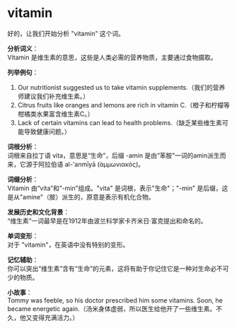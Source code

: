 # vitamin

好的，让我们开始分析 "vitamin" 这个词。

  

**分析词义**：  
Vitamin 是维生素的意思，这些是人类必需的营养物质，主要通过食物摄取。

  

**列举例句**：

  

1.  Our nutritionist suggested us to take vitamin supplements.（我们的营养师建议我们补充维生素。）
2.  Citrus fruits like oranges and lemons are rich in vitamin C.（橙子和柠檬等柑橘类水果富含维生素C。）
3.  Lack of certain vitamins can lead to health problems.（缺乏某些维生素可能导致健康问题。）

  

**词根分析**：  
词根来自拉丁语 vita，意思是“生命”，后缀 -amin 是由“苯胺”一词的amin派生而来，它源于阿拉伯语 al-'anmīyā (ἀμμωνιακός)。

  

**词缀分析**：  
Vitamin 由“vita”和“-min”组成。"vita" 是词根，表示"生命"；"-min" 是后缀，这是从"amine"（胺）派生的，原意是表示有机化合物。

  

**发展历史和文化背景**：  
“维生素”一词最早是在1912年由波兰科学家卡齐米日·富克提出和命名的。

  

**单词变形**：  
对于 "vitamin"，在英语中没有特别的变形。

  

**记忆辅助**：  
你可以突出“维生素”含有“生命”的元素，这将有助于你记住它是一种对生命必不可少的物质。

  

**小故事**：  
Tommy was feeble, so his doctor prescribed him some vitamins. Soon, he became energetic again.（汤米身体虚弱，所以医生给他开了一些维生素。不久，他又变得充满活力。）
